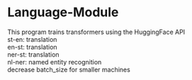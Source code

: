# Language-Module

This program trains transformers using the HuggingFace API<br>
st-en: translation<br>
en-st: translation<br>
ner-st: translation<br>
nl-ner: named entity recognition<br>
decrease batch_size for smaller machines<br>
